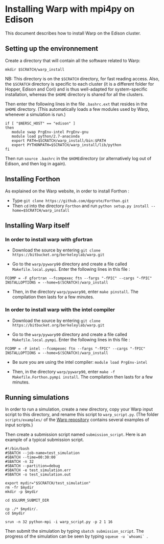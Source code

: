 # Installing Warp with mpi4py on Edison

This document describes how to install Warp on the Edison cluster.

## Setting up the environnement

Create a directory that will contain all the software related to Warp:
```
mkdir $SCRATCH/warp_install
```
NB: This directory is on the `$SCRATCH` directory, for fast reading
access. Also, the `$SCRATCH` directory is specific to each cluster
(it is a different folder for Hopper, Edison and Cori) and is thus
well-adapted for system-specific installation, whereas the
`$HOME` directory is shared for all the clusters.

Then enter the following lines in the file `.bashrc.ext` that resides in the `$HOME` directory. (This automatically loads a few modules used by Warp, whenever a simulation is run.)
```
if [ "$NERSC_HOST" == "edison" ] 
then
   module swap PrgEnv-intel PrgEnv-gnu
   module load python/2.7-anaconda
   export PATH=$SCRATCH/warp_install/bin:$PATH
   export PYTHONPATH=$SCRATCH/warp_install/lib/python 
fi
```

Then run `source .bashrc` in the `$HOME`directory (or alternatively
log out of Edison, and then log in again).

## Installing Forthon

As explained on the Warp website, in order to install Forthon :

- Type `git clone https://github.com/dpgrote/Forthon.git`
- Then `cd` into the directory `Forthon` and run `python setup.py install --home=$SCRATCH/warp_install`

## Installing Warp itself

### In order to install warp with gfortran

- Download the source by entering `git clone https://bitbucket.org/berkeleylab/warp.git`

- Go to the `warp/pywarp90` directory and create a file called `Makefile.local.pympi`. Enter the following lines in this file :
```
FCOMP = -F gfortran --fcompexec ftn --fargs "-fPIC" --cargs "-fPIC"
INSTALLOPTIONS = --home=$(SCRATCH)/warp_install
```
  
- Then, in the directory `warp/pywarp90`, enter `make pinstall`. The compilation then lasts for a few minutes.

### In order to install warp with the intel compiler

- Download the source by entering `git clone https://bitbucket.org/berkeleylab/warp.git`

- Go to the `warp/pywarp90` directory and create a file called `Makefile.local.pympi`. Enter the following lines in this file :
```
FCOMP = -F intel --fcompexec ftn --fargs "-fPIC" --cargs "-fPIC"
INSTALLOPTIONS = --home=$(SCRATCH)/warp_install
```
  
- Be sure you are using the intel compiler: `module load PrgEnv-intel`  
  
- Then, in the directory `warp/pywarp90`, enter `make -f Makefile.Forthon.pympi install`. The compilation then lasts for a few minutes.

## Running simulations

In order to run a simulation, create a new directory,
copy your Warp input script to this directory, and rename this script
to `warp_script.py`. (The folder `scripts/examples/` of the
[Warp repository](https://bitbucket.org/berkeleylab/warp/src) contains
several examples of input scripts.)

Then create a submission script named `submission_script`. Here is an
example of a typical submission script.
```
#!/bin/bash
#SBATCH --job-name=test_simulation
#SBATCH --time=00:30:00
#SBATCH -n 32
#SBATCH --partition=debug
#SBATCH -e test_simulation.err
#SBATCH -o test_simulation.out

export mydir="$SCRATCH/test_simulation"
rm -fr $mydir
mkdir -p $mydir

cd $SLURM_SUBMIT_DIR

cp ./* $mydir/.
cd $mydir

srun -n 32 python-mpi -i warp_script.py -p 2 1 16
```

Then submit the simulation by typing `sbatch submission_script`.  The
progress of the simulation can be seen by typing ```squeue -u `whoami` ```. 
